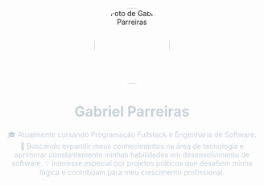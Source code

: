 <!-- Perfil GitHub README.md -->
<p align="center">
  <img src="" width="150" height="150" style="border-radius: 50%;" alt="Foto de Gabriel Parreiras"/>
</p>

<h1 align="center" style="color:#c9d1d9">Gabriel Parreiras</h1>

<p align="center" style="color:#c9d1d9">
  🎓 Atualmente cursando Programação Fullstack e Engenharia de Software.
🚀 Buscando expandir meus conhecimentos na área de tecnologia e aprimorar constantemente minhas habilidades em desenvolvimento de software.
💡 Interesse especial por projetos práticos que desafiem minha lógica e contribuam para meu crescimento profissional.
</p>

<p align="center">
   
  
</p>
